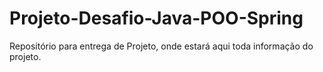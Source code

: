 # Projeto-Desafio-Java-POO-Spring

Repositório para entrega de Projeto, onde estará aqui toda informação do projeto. 
